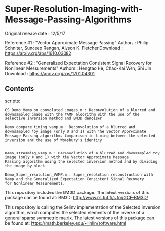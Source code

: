 # Super-Resolution-Imaging-with-Message-Passing-Algorithms

Original release date : 12/5/17

Reference #1          : "Vector Approximate Message Passing"
Authors               : Philip Schniter, Sundeep Rangan, Alyson K. Fletcher
Download              : https://arxiv.org/abs/1610.03082

Reference #2          : "Generalized Expectation Consistent Signal Recovery for Nonlinear Measurements"
Authors               : Hengtao He, Chao-Kai Wen, Shi Jin
Download              : https://arxiv.org/abs/1701.04301



Contents
---------------------------------------------------------------------------
scripts: 


    CS_Demo_Vamp_on_convoluted_images.m : Deconvolution of a blurred and downsampled image with the VAMP algorithm with the use of the
    selective inversion method and BM3D denoiser    

    Demo_compare_timing_vamp.m : Deconvolution of a blurred and downsampled toy image (only 0 and 1) with the Vector Approximate 
    Message Passing algorithm. Comparison in timing between the selected inversion and the use of Woosbury's identity
    
    
    Demo_streaming_vamp.m : Deconvolution of a blurred and downsampled toy image (only 0 and 1) with the Vector Approximate Message 
    Passing algorithm using the selected inversion method and by dividing the image by block
    
    Demo_Super_resolution_VAMP.m : Super_resolution reconstruction with Vamp and the Generalized Expectation Consistent Signal Recovery 
    for Nonlinear Measurements.


This repository includes the BM3D package.
The latest versions of this package can be found at:
    BM3D: http://www.cs.tut.fi/~foi/GCF-BM3D/

This repository is calling the Selinv implementation of the Selected Inversion algorithm, which computes the selected elements of the inverse of a general sparse symmetric matrix. 
The latest versions of this package can be found at:
    https://math.berkeley.edu/~linlin/software.html
